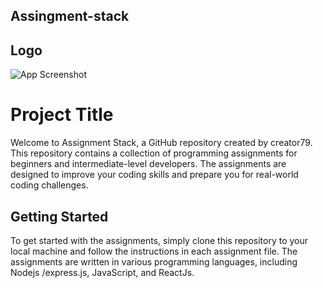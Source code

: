 ## Assingment-stack

## Logo

![App Screenshot](https://developers.giphy.com/branch/master/static/api-512d36c09662682717108a38bbb5c57d.gif)


# Project Title

Welcome to Assignment Stack, a GitHub repository created by creator79. This repository contains a collection of programming assignments for beginners and intermediate-level developers. The assignments are designed to improve your coding skills and prepare you for real-world coding challenges.

## Getting Started
To get started with the assignments, simply clone this repository to your local machine and follow the instructions in each assignment file. The assignments are written in various programming languages, including Nodejs /express.js, JavaScript, and ReactJs.
